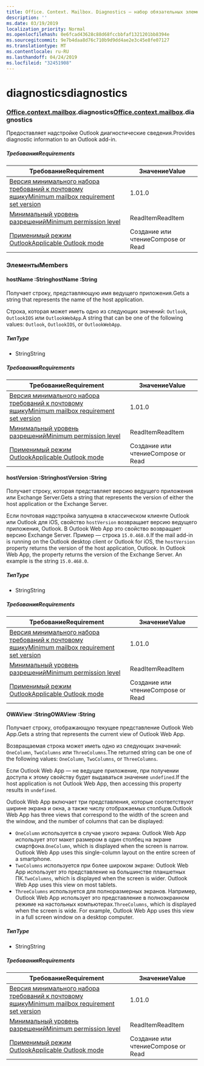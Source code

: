 ```yaml
---
title: Office. Context. Mailbox. Diagnostics — набор обязательных элементов 1,4
description: ''
ms.date: 03/19/2019
localization_priority: Normal
ms.openlocfilehash: 0e6fcad43628c88d68fccbbfaf1321201bb8394e
ms.sourcegitcommit: 9e7b4daa8d76c710b9d9dd4ae2e3c45e8fe07127
ms.translationtype: MT
ms.contentlocale: ru-RU
ms.lasthandoff: 04/24/2019
ms.locfileid: "32451908"
---
```

# <a name="diagnostics"></a><span data-ttu-id="61879-102">diagnostics</span><span class="sxs-lookup"><span data-stu-id="61879-102">diagnostics</span></span>

### <a name="officeofficemdcontextofficecontextmdmailboxofficecontextmailboxmddiagnostics"></a><span data-ttu-id="61879-103">[Office](Office.md)[.context](Office.context.md)[.mailbox](Office.context.mailbox.md).diagnostics</span><span class="sxs-lookup"><span data-stu-id="61879-103">[Office](Office.md)[.context](Office.context.md)[.mailbox](Office.context.mailbox.md).diagnostics</span></span>

<span data-ttu-id="61879-104">Предоставляет надстройке Outlook диагностические сведения.</span><span class="sxs-lookup"><span data-stu-id="61879-104">Provides diagnostic information to an Outlook add-in.</span></span>

##### <a name="requirements"></a><span data-ttu-id="61879-105">Требования</span><span class="sxs-lookup"><span data-stu-id="61879-105">Requirements</span></span>

|<span data-ttu-id="61879-106">Требование</span><span class="sxs-lookup"><span data-stu-id="61879-106">Requirement</span></span>| <span data-ttu-id="61879-107">Значение</span><span class="sxs-lookup"><span data-stu-id="61879-107">Value</span></span>|
|---|---|
|[<span data-ttu-id="61879-108">Версия минимального набора требований к почтовому ящику</span><span class="sxs-lookup"><span data-stu-id="61879-108">Minimum mailbox requirement set version</span></span>](/office/dev/add-ins/reference/requirement-sets/outlook-api-requirement-sets)| <span data-ttu-id="61879-109">1.0</span><span class="sxs-lookup"><span data-stu-id="61879-109">1.0</span></span>|
|[<span data-ttu-id="61879-110">Минимальный уровень разрешений</span><span class="sxs-lookup"><span data-stu-id="61879-110">Minimum permission level</span></span>](/outlook/add-ins/understanding-outlook-add-in-permissions)| <span data-ttu-id="61879-111">ReadItem</span><span class="sxs-lookup"><span data-stu-id="61879-111">ReadItem</span></span>|
|[<span data-ttu-id="61879-112">Применимый режим Outlook</span><span class="sxs-lookup"><span data-stu-id="61879-112">Applicable Outlook mode</span></span>](/outlook/add-ins/#extension-points)| <span data-ttu-id="61879-113">Создание или чтение</span><span class="sxs-lookup"><span data-stu-id="61879-113">Compose or Read</span></span>|

### <a name="members"></a><span data-ttu-id="61879-114">Элементы</span><span class="sxs-lookup"><span data-stu-id="61879-114">Members</span></span>

####  <a name="hostname-string"></a><span data-ttu-id="61879-115">hostName :String</span><span class="sxs-lookup"><span data-stu-id="61879-115">hostName :String</span></span>

<span data-ttu-id="61879-116">Получает строку, представляющую имя ведущего приложения.</span><span class="sxs-lookup"><span data-stu-id="61879-116">Gets a string that represents the name of the host application.</span></span>

<span data-ttu-id="61879-117">Строка, которая может иметь одно из следующих значений: `Outlook`, `OutlookIOS` или `OutlookWebApp`.</span><span class="sxs-lookup"><span data-stu-id="61879-117">A string that can be one of the following values: `Outlook`, `OutlookIOS`, or `OutlookWebApp`.</span></span>

##### <a name="type"></a><span data-ttu-id="61879-118">Тип</span><span class="sxs-lookup"><span data-stu-id="61879-118">Type</span></span>

*   <span data-ttu-id="61879-119">String</span><span class="sxs-lookup"><span data-stu-id="61879-119">String</span></span>

##### <a name="requirements"></a><span data-ttu-id="61879-120">Требования</span><span class="sxs-lookup"><span data-stu-id="61879-120">Requirements</span></span>

|<span data-ttu-id="61879-121">Требование</span><span class="sxs-lookup"><span data-stu-id="61879-121">Requirement</span></span>| <span data-ttu-id="61879-122">Значение</span><span class="sxs-lookup"><span data-stu-id="61879-122">Value</span></span>|
|---|---|
|[<span data-ttu-id="61879-123">Версия минимального набора требований к почтовому ящику</span><span class="sxs-lookup"><span data-stu-id="61879-123">Minimum mailbox requirement set version</span></span>](/office/dev/add-ins/reference/requirement-sets/outlook-api-requirement-sets)| <span data-ttu-id="61879-124">1.0</span><span class="sxs-lookup"><span data-stu-id="61879-124">1.0</span></span>|
|[<span data-ttu-id="61879-125">Минимальный уровень разрешений</span><span class="sxs-lookup"><span data-stu-id="61879-125">Minimum permission level</span></span>](/outlook/add-ins/understanding-outlook-add-in-permissions)| <span data-ttu-id="61879-126">ReadItem</span><span class="sxs-lookup"><span data-stu-id="61879-126">ReadItem</span></span>|
|[<span data-ttu-id="61879-127">Применимый режим Outlook</span><span class="sxs-lookup"><span data-stu-id="61879-127">Applicable Outlook mode</span></span>](/outlook/add-ins/#extension-points)| <span data-ttu-id="61879-128">Создание или чтение</span><span class="sxs-lookup"><span data-stu-id="61879-128">Compose or Read</span></span>|

####  <a name="hostversion-string"></a><span data-ttu-id="61879-129">hostVersion :String</span><span class="sxs-lookup"><span data-stu-id="61879-129">hostVersion :String</span></span>

<span data-ttu-id="61879-130">Получает строку, которая представляет версию ведущего приложения или Exchange Server.</span><span class="sxs-lookup"><span data-stu-id="61879-130">Gets a string that represents the version of either the host application or the Exchange Server.</span></span>

<span data-ttu-id="61879-p101">Если почтовая надстройка запущена в классическом клиенте Outlook или Outlook для iOS, свойство `hostVersion` возвращает версию ведущего приложения, Outlook. В Outlook Web App это свойство возвращает версию Exchange Server. Пример — строка `15.0.468.0`.</span><span class="sxs-lookup"><span data-stu-id="61879-p101">If the mail add-in is running on the Outlook desktop client or Outlook for iOS, the `hostVersion` property returns the version of the host application, Outlook. In Outlook Web App, the property returns the version of the Exchange Server. An example is the string `15.0.468.0`.</span></span>

##### <a name="type"></a><span data-ttu-id="61879-134">Тип</span><span class="sxs-lookup"><span data-stu-id="61879-134">Type</span></span>

*   <span data-ttu-id="61879-135">String</span><span class="sxs-lookup"><span data-stu-id="61879-135">String</span></span>

##### <a name="requirements"></a><span data-ttu-id="61879-136">Требования</span><span class="sxs-lookup"><span data-stu-id="61879-136">Requirements</span></span>

|<span data-ttu-id="61879-137">Требование</span><span class="sxs-lookup"><span data-stu-id="61879-137">Requirement</span></span>| <span data-ttu-id="61879-138">Значение</span><span class="sxs-lookup"><span data-stu-id="61879-138">Value</span></span>|
|---|---|
|[<span data-ttu-id="61879-139">Версия минимального набора требований к почтовому ящику</span><span class="sxs-lookup"><span data-stu-id="61879-139">Minimum mailbox requirement set version</span></span>](/office/dev/add-ins/reference/requirement-sets/outlook-api-requirement-sets)| <span data-ttu-id="61879-140">1.0</span><span class="sxs-lookup"><span data-stu-id="61879-140">1.0</span></span>|
|[<span data-ttu-id="61879-141">Минимальный уровень разрешений</span><span class="sxs-lookup"><span data-stu-id="61879-141">Minimum permission level</span></span>](/outlook/add-ins/understanding-outlook-add-in-permissions)| <span data-ttu-id="61879-142">ReadItem</span><span class="sxs-lookup"><span data-stu-id="61879-142">ReadItem</span></span>|
|[<span data-ttu-id="61879-143">Применимый режим Outlook</span><span class="sxs-lookup"><span data-stu-id="61879-143">Applicable Outlook mode</span></span>](/outlook/add-ins/#extension-points)| <span data-ttu-id="61879-144">Создание или чтение</span><span class="sxs-lookup"><span data-stu-id="61879-144">Compose or Read</span></span>|

####  <a name="owaview-string"></a><span data-ttu-id="61879-145">OWAView :String</span><span class="sxs-lookup"><span data-stu-id="61879-145">OWAView :String</span></span>

<span data-ttu-id="61879-146">Получает строку, отображающую текущее представление Outlook Web App.</span><span class="sxs-lookup"><span data-stu-id="61879-146">Gets a string that represents the current view of Outlook Web App.</span></span>

<span data-ttu-id="61879-147">Возвращаемая строка может иметь одно из следующих значений: `OneColumn`, `TwoColumns` или `ThreeColumns`.</span><span class="sxs-lookup"><span data-stu-id="61879-147">The returned string can be one of the following values: `OneColumn`, `TwoColumns`, or `ThreeColumns`.</span></span>

<span data-ttu-id="61879-148">Если Outlook Web App — не ведущее приложение, при получении доступа к этому свойству будет выдаваться значение `undefined`.</span><span class="sxs-lookup"><span data-stu-id="61879-148">If the host application is not Outlook Web App, then accessing this property results in `undefined`.</span></span>

<span data-ttu-id="61879-149">Outlook Web App включает три представления, которые соответствуют ширине экрана и окна, а также числу отображаемых столбцов.</span><span class="sxs-lookup"><span data-stu-id="61879-149">Outlook Web App has three views that correspond to the width of the screen and the window, and the number of columns that can be displayed:</span></span>

*   <span data-ttu-id="61879-p102">`OneColumn` используется в случае узкого экрана: Outlook Web App использует этот макет размером в один столбец на экране смартфона.</span><span class="sxs-lookup"><span data-stu-id="61879-p102">`OneColumn`, which is displayed when the screen is narrow. Outlook Web App uses this single-column layout on the entire screen of a smartphone.</span></span>
*   <span data-ttu-id="61879-p103">`TwoColumns` используется при более широком экране: Outlook Web App использует это представление на большинстве планшетных ПК.</span><span class="sxs-lookup"><span data-stu-id="61879-p103">`TwoColumns`, which is displayed when the screen is wider. Outlook Web App uses this view on most tablets.</span></span>
*   <span data-ttu-id="61879-p104">`ThreeColumns` используется для полноразмерных экранов. Например, Outlook Web App использует это представление в полноэкранном режиме на настольных компьютерах.</span><span class="sxs-lookup"><span data-stu-id="61879-p104">`ThreeColumns`, which is displayed when the screen is wide. For example, Outlook Web App uses this view in a full screen window on a desktop computer.</span></span>

##### <a name="type"></a><span data-ttu-id="61879-156">Тип</span><span class="sxs-lookup"><span data-stu-id="61879-156">Type</span></span>

*   <span data-ttu-id="61879-157">String</span><span class="sxs-lookup"><span data-stu-id="61879-157">String</span></span>

##### <a name="requirements"></a><span data-ttu-id="61879-158">Требования</span><span class="sxs-lookup"><span data-stu-id="61879-158">Requirements</span></span>

|<span data-ttu-id="61879-159">Требование</span><span class="sxs-lookup"><span data-stu-id="61879-159">Requirement</span></span>| <span data-ttu-id="61879-160">Значение</span><span class="sxs-lookup"><span data-stu-id="61879-160">Value</span></span>|
|---|---|
|[<span data-ttu-id="61879-161">Версия минимального набора требований к почтовому ящику</span><span class="sxs-lookup"><span data-stu-id="61879-161">Minimum mailbox requirement set version</span></span>](/office/dev/add-ins/reference/requirement-sets/outlook-api-requirement-sets)| <span data-ttu-id="61879-162">1.0</span><span class="sxs-lookup"><span data-stu-id="61879-162">1.0</span></span>|
|[<span data-ttu-id="61879-163">Минимальный уровень разрешений</span><span class="sxs-lookup"><span data-stu-id="61879-163">Minimum permission level</span></span>](/outlook/add-ins/understanding-outlook-add-in-permissions)| <span data-ttu-id="61879-164">ReadItem</span><span class="sxs-lookup"><span data-stu-id="61879-164">ReadItem</span></span>|
|[<span data-ttu-id="61879-165">Применимый режим Outlook</span><span class="sxs-lookup"><span data-stu-id="61879-165">Applicable Outlook mode</span></span>](/outlook/add-ins/#extension-points)| <span data-ttu-id="61879-166">Создание или чтение</span><span class="sxs-lookup"><span data-stu-id="61879-166">Compose or Read</span></span>|
